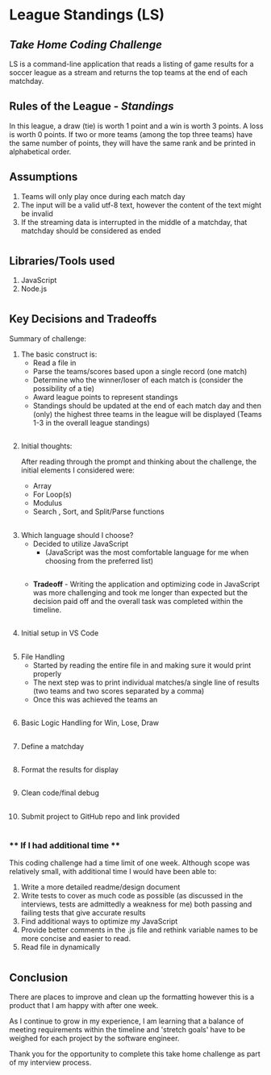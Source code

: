 # League Standings (LS)
## _Take Home Coding Challenge_
LS is a command-line application that reads a listing of game
results for a soccer league as a stream and returns the top teams at
the end of each matchday. 

## Rules of the League - _Standings_
In this league, a draw (tie) is worth 1 point and a win is worth 3 points. A
loss is worth 0 points. If two or more teams (among the top three teams) have
the same number of points, they will have the same rank and be printed in
alphabetical order.

## Assumptions
1. Teams will only play once during each match day
2. The input will be a valid utf-8 text, however the content of the text might be invalid 
3. If the streaming data is interrupted in the middle of a matchday, that matchday should be considered as ended
# 

## Libraries/Tools used
1. JavaScript
2. Node.js

#

## Key Decisions and Tradeoffs 
Summary of challenge:  
1.  The basic construct is: 
    - Read a file in 
    - Parse the teams/scores based upon a single record (one match) 
    - Determine who the winner/loser of each match is (consider the possibility of a tie) 
    - Award league points to represent standings 
    - Standings should be updated at the end of each match day and then (only) the highest three teams in the league will be displayed (Teams 1-3 in the overall league standings)
## 

2.  Initial thoughts:  

    After reading through the prompt and thinking about the challenge, the initial elements I considered were: 
    - Array
    - For Loop(s)
    - Modulus
    - Search , Sort, and Split/Parse functions


## 

3. Which language should I choose? 
    - Decided to utilize JavaScript  
        - (JavaScript was the most comfortable language for me when choosing from the preferred list)
    ##
    - **Tradeoff** - Writing the application and optimizing code in JavaScript was more challenging and took me longer than expected but the decision paid off and the overall task was completed within the timeline. 
## 
4. Initial setup in VS Code
##
5. File Handling
    - Started by reading the entire file in and making sure it would print properly
    - The next step was to print individual matches/a single line of results (two teams and two scores separated by a comma)
    - Once this was achieved the teams an
##
6. Basic Logic Handling for Win, Lose, Draw
##
7. Define a matchday 
##
8. Format the results for display
##
9. Clean code/final debug
##
10. Submit project to GitHub repo and link provided 

#
 
### ** If I had additional time **
This coding challenge had a time limit of one week. Although scope was relatively small, with additional time I would have been able to: 

1. Write a more detailed readme/design document 
2. Write tests to cover as much code as possible (as discussed in the interviews, tests are admittedly a weakness for me) both passing and failing tests that give accurate results
3. Find additional ways to optimize my JavaScript
4. Provide better comments in the .js file and rethink variable names to be more concise and easier to read.  
5. Read file in dynamically
  
# 
## Conclusion 
There are places to improve and clean up the formatting however this is a product that I am happy with after one week. 

As I continue to grow in my experience, I am learning that a balance of meeting requirements within the timeline and 'stretch goals' have to be weighed for each project by the software engineer. 

Thank you for the opportunity to complete this take home challenge as part of my interview process. 
